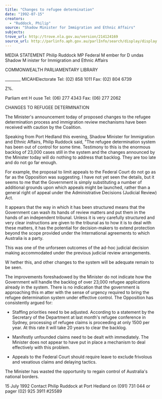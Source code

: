 ```yaml
---
title: "Changes to refugee determination"
date: "1992-07-15"
creators:
  - "Ruddock, Philip"
source: "Shadow Minister for Immigration and Ethnic Affairs"
subjects:
trove_url: http://trove.nla.gov.au/version/214124169
source_url: http://parlinfo.aph.gov.au/parlInfo/search/display/display.w3p;query=Id%3A%22media/pressrel/HPR02006743%22
---
```


 MEDIA STATEMENT Philip Ruddock MP Federal M ember for D undas  Shadow M inister for Immigration  and Ethnic Affairs

 COMMONWEALTH  PARLIAMENTARY LIBRARY

 ________ MICAHElectorate Tel: (02) 858 1011  Fax: (02) 804 6739

 Z%.

 Parliam ent H ouse  Tel: (06) 277 4343  Fax: (06) 277 2062

 CHANGES TO REFUGEE DETERMINATION

 The Minister's announcement today of proposed changes to the refugee determination process and  immigration review mechanisms have been received with caution by the Coalition.

 Speaking from Port Hedland this evening, Shadow Minister for Immigration and Ethnic Affairs, Philip  Ruddock said, "The refugee determination system has been out of control for some time. Testimony to this  is the enormous backlog of 23,000 cases still in the system and the changes announced by the Minister today  will do nothing to address that backlog. They are too late and do not go far enough.

 For example, the proposal to limit appeals to the Federal Court do not go as far as the Opposition was  suggesting. I have not yet seen the details, but it seems to me that the Government is simply substituting a  number of additional grounds upon which appeals might be launched, rather than a general right of appeal  under the Administrative Decisions (Judicial Review) Act.

 It appears that the way in which it has been structured means that the Government can wash its hands of  review matters and put them in the hands of an independent tribunal. Unless it is very carefully structured  and very clear instructions are given to the tribunal as to how it is to deal with these matters, it has the  potential for decision-makers to extend protection beyond the scope provided under the International  agreements to which Australia is a party.

 This was one of the unforseen outcomes of the ad-hoc judicial decision making accommodated under the  previous judicial review arrangements.

 W hether this, and other changes to the system will be adequate remain to be seen.

 The improvements foreshadowed by the Minister do not indicate how the Government will handle the  backlog of over 23,000 refugee applications already in the system. There is no indication that the government  is approaching this m atter with the sense of urgency required to bring the refugee determination system  under effective control. The Opposition has consistently argued for:

 - Staffing priorities need to be adjusted. According to a statement by the Secretary of the  Department at last month's refugee conference in Sydney, processing of refugee claims is  proceeding at only 1500 per year. At this rate it will take 20 years to clear the backlog.

 - Manifestly unfounded claims need to be dealt with immediately. The Minister does not appear  to have put in place a mechanism to deal effectively with this problem.

 - Appeals to the Federal Court should require leave to exclude frivolous and vexatious claims  and delaying tactics.

 The Minister has wasted the opportunity to regain control of Australia's national borders.

 15 July 1992 Contact Philip Ruddock at Port Hedland on (091) 731 044 or pager (02) 925 3911 #25589

